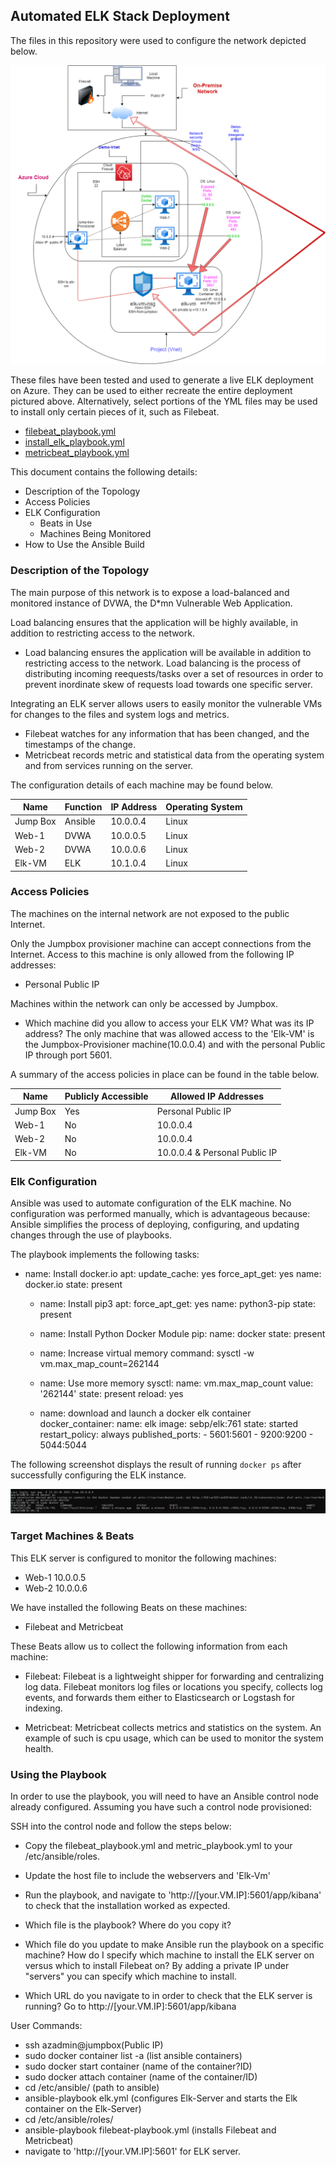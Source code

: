 ## Automated ELK Stack Deployment

The files in this repository were used to configure the network depicted below.

![](Images/elk-diagram.png)

These files have been tested and used to generate a live ELK deployment on Azure. They can be used to either recreate the entire deployment pictured above. Alternatively, select portions of the YML files may be used to install only certain pieces of it, such as Filebeat.

  - [filebeat_playbook.yml](https://github.com/AgahCS/ELK-Project/blob/main/Ansible/filebeat_playbook.yml "filebeat_playbook.yml")
  - [install_elk_playbook.yml](https://github.com/AgahCS/ELK-Project/blob/main/Ansible/install_elk_playbook.yml)
  - [metricbeat_playbook.yml](https://github.com/AgahCS/ELK-Project/blob/main/Ansible/metricbeat_playbook.yml)

This document contains the following details:
- Description of the Topology
- Access Policies
- ELK Configuration
  - Beats in Use
  - Machines Being Monitored
- How to Use the Ansible Build


### Description of the Topology

The main purpose of this network is to expose a load-balanced and monitored instance of DVWA, the D*mn Vulnerable Web Application.

Load balancing ensures that the application will be highly available, in addition to restricting access to the network.
- Load balancing ensures the application will be available in addition to restricting access to the network.
Load balancing is the process of distributing incoming reequests/tasks over a set of resources in order to prevent inordinate 
skew of requests load towards one specific server.

Integrating an ELK server allows users to easily monitor the vulnerable VMs for changes to the files and system logs and metrics.
- Filebeat watches for any information that has been changed, and the timestamps of the change.
- Metricbeat records metric and statistical data from the operating system and from services running on the server.

The configuration details of each machine may be found below.

| Name     | Function | IP Address | Operating System |
|----------|----------|------------|------------------|
| Jump Box | Ansible  | 10.0.0.4   | Linux            |
| Web-1    | DVWA     | 10.0.0.5   | Linux            |
| Web-2    | DVWA     | 10.0.0.6   | Linux            |
| Elk-VM   | ELK      | 10.1.0.4   | Linux            |

### Access Policies

The machines on the internal network are not exposed to the public Internet. 

Only the Jumpbox provisioner machine can accept connections from the Internet. Access to this machine is only allowed from the following IP addresses:
- Personal Public IP

Machines within the network can only be accessed by Jumpbox.
- Which machine did you allow to access your ELK VM? What was its IP address?
The only machine that was allowed access to the 'Elk-VM' is the Jumpbox-Provisioner machine(10.0.0.4) and with the personal Public IP
through port 5601. 

A summary of the access policies in place can be found in the table below.

| Name     | Publicly Accessible | Allowed IP Addresses |
|----------|---------------------|----------------------|
| Jump Box | Yes                 | Personal Public IP   |
| Web-1    | No                  | 10.0.0.4             |
| Web-2    | No                  | 10.0.0.4             |
| Elk-VM   | No                  | 10.0.0.4 & Personal Public IP

### Elk Configuration

Ansible was used to automate configuration of the ELK machine. No configuration was performed manually, which is advantageous because:
Ansible simplifies the process of deploying, configuring, and updating changes through the use of playbooks. 

The playbook implements the following tasks:
- name: Install docker.io
    apt:
      update_cache: yes
      force_apt_get: yes
      name: docker.io
      state: present

  - name: Install pip3
    apt:
      force_apt_get: yes
      name: python3-pip
      state: present

  - name: Install Python Docker Module
    pip:
      name: docker
      state: present

  - name: Increase virtual memory
    command: sysctl -w vm.max_map_count=262144

  - name: Use more memory
    sysctl:
      name: vm.max_map_count
      value: '262144'
      state: present
      reload: yes

  - name: download and launch a docker elk container
    docker_container:
      name: elk
      image: sebp/elk:761
      state: started
      restart_policy: always
      published_ports:
        - 5601:5601
        - 9200:9200
        - 5044:5044

The following screenshot displays the result of running `docker ps` after successfully configuring the ELK instance.

![](Images/sebp.png)

### Target Machines & Beats
This ELK server is configured to monitor the following machines:
- Web-1 10.0.0.5	
- Web-2 10.0.0.6

We have installed the following Beats on these machines:
- Filebeat and Metricbeat

These Beats allow us to collect the following information from each machine:
- Filebeat: Filebeat is a lightweight shipper for forwarding and centralizing log data. 
Filebeat monitors log files or locations you specify, collects log events, and forwards them either to Elasticsearch or Logstash for indexing.

- Metricbeat: Metricbeat collects metrics and statistics on the system. An example of such is cpu usage, 
which can be used to monitor the system health.

### Using the Playbook
In order to use the playbook, you will need to have an Ansible control node already configured. Assuming you have such a control node provisioned: 

SSH into the control node and follow the steps below:
- Copy the filebeat_playbook.yml and metric_playbook.yml to your /etc/ansible/roles.
- Update the host file to include the webservers and 'Elk-Vm'
- Run the playbook, and navigate to 'http://[your.VM.IP]:5601/app/kibana' to check that the installation worked as expected.

- Which file is the playbook? Where do you copy it?
- Which file do you update to make Ansible run the playbook on a specific machine? How do I specify which machine to install the ELK server on versus which to install Filebeat on?
By adding a private IP under "servers" you can specify which machine to install.
- Which URL do you navigate to in order to check that the ELK server is running?
Go to http://[your.VM.IP]:5601/app/kibana

User Commands:
  - ssh azadmin@jumpbox(Public IP)
  - sudo docker container list -a (list ansible containers)
  - sudo docker start container (name of the container?ID)
  - sudo docker attach container (name of the container/ID)
  - cd /etc/ansible/ (path to ansible)
  - ansible-playbook elk.yml (configures Elk-Server and starts the Elk container on the Elk-Server) 
  - cd /etc/ansible/roles/
  - ansible-playbook filebeat-playbook.yml (installs Filebeat and Metricbeat)
  - navigate to 'http://[your.VM.IP]:5601' for ELK server. 
